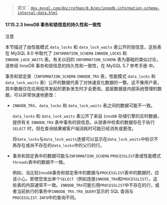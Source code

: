 > 原文：[`dev.mysql.com/doc/refman/8.0/en/innodb-information-schema-internal-data.html`](https://dev.mysql.com/doc/refman/8.0/en/innodb-information-schema-internal-data.html)

#### 17.15.2.3 InnoDB 事务和锁信息的持久性和一致性

注意

本节描述了由性能模式 `data_locks` 和 `data_lock_waits` 表公开的锁信息，这些表在 MySQL 8.0 中取代了 `INFORMATION_SCHEMA` `INNODB_LOCKS` 和 `INNODB_LOCK_WAITS` 表。有关以旧的 `INFORMATION_SCHEMA` 表为基础的类似讨论，请参阅 InnoDB 事务和锁信息的持久性和一致性，在 MySQL 5.7 参考手册 中。

事务和锁定表（`INFORMATION_SCHEMA` `INNODB_TRX` 表，性能模式 `data_locks` 和 `data_lock_waits` 表）公开的数据代表了对快速变化数据的一瞥。这不像用户表，其中数据仅在应用程序发起的更新发生时才会更改。底层数据是内部系统管理的数据，可以非常快速地更改：

+   `INNODB_TRX`、`data_locks` 和 `data_lock_waits` 表之间的数据可能不一致。

    `data_locks` 和 `data_lock_waits` 表公开了来自 `InnoDB` 存储引擎的实时数据，提供有关 `INNODB_TRX` 表中事务的锁信息。从锁表中检索的数据存在于执行 `SELECT` 时，但在查询结果被客户端消耗时可能已经消失或更改。

    将`data_locks`与`data_lock_waits`连接可以显示在`data_lock_waits`中标识不再存在或尚不存在的`data_locks`中的父行的行。

+   事务和锁定表中的数据可能与`INFORMATION_SCHEMA` `PROCESSLIST`表或性能模式`threads`表中的数据不一致。

    例如，当比较`InnoDB`事务和锁定表中的数据与`PROCESSLIST`表中的数据时，应该小心。即使您发出单个`SELECT`（例如连接`INNODB_TRX`和`PROCESSLIST`），这些表的内容通常不一致。`INNODB_TRX`可能引用`PROCESSLIST`中不存在的行，或者当前执行的事务中`INNODB_TRX.TRX_QUERY`显示的 SQL 查询与`PROCESSLIST.INFO`中的查询不同。
